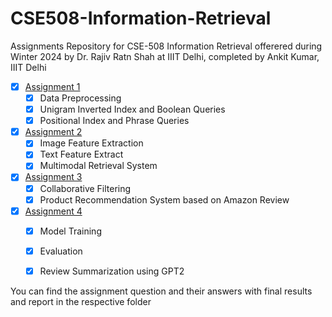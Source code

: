 # CSE508-Information-Retrieval
Assignments Repository for CSE-508 Information Retrieval offerered during Winter 2024 by Dr. Rajiv Ratn Shah at IIIT Delhi, completed by Ankit Kumar, IIIT Delhi
- [x] [Assignment 1](https://github.com/ankitkat042/CSE508-Information-Retrieval/tree/main/CSE508_Winter2024_A1_2021015)
    * [x] Data Preprocessing
    * [x]  Unigram Inverted Index and Boolean Queries
    * [x] Positional Index and Phrase Queries
- [x] [Assignment 2](https://github.com/ankitkat042/CSE508-Information-Retrieval/tree/main/CSE508_Winter2024_A2_2021015)
    * [x] Image Feature Extraction
    * [x] Text Feature Extract
    * [x] Multimodal Retrieval System
- [x] [Assignment 3](https://github.com/ankitkat042/CSE508-Information-Retrieval/tree/main/CSE508_Winter2024_A3_2021015)
    * [x] Collaborative Filtering
    * [x] Product Recommendation System based on Amazon Review
- [x] [Assignment 4](https://github.com/ankitkat042/CSE508-Information-Retrieval/tree/main/CSE508_Winter2024_A4_2021015)
    * [x] Model Training
    * [x] Evaluation
    * [x] Review Summarization using GPT2 


You can find the assignment question and their answers with final results and report in the respective folder
